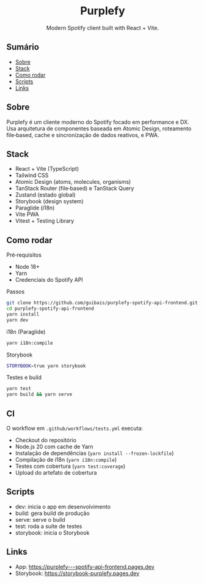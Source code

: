 <a id="readme-top"></a>

<br />
<div align="center">
  <h1>Purplefy</h1>
  <p>Modern Spotify client built with React + Vite.</p>
</div>

## Sumário

- [Sobre](#sobre)
- [Stack](#stack)
- [Como rodar](#como-rodar)
- [Scripts](#scripts)
- [Links](#links)

## Sobre

Purplefy é um cliente moderno do Spotify focado em performance e DX. Usa arquitetura de componentes baseada em Atomic Design, roteamento file‑based, cache e sincronização de dados reativos, e PWA.

## Stack

- React + Vite (TypeScript)
- Tailwind CSS
- Atomic Design (atoms, molecules, organisms)
- TanStack Router (file‑based) e TanStack Query
- Zustand (estado global)
- Storybook (design system)
- Paraglide (i18n)
- Vite PWA
- Vitest + Testing Library

## Como rodar

Pré‑requisitos

- Node 18+
- Yarn
- Credenciais do Spotify API

Passos

```bash
git clone https://github.com/guibais/purplefy-spotify-api-frontend.git
cd purplefy-spotify-api-frontend
yarn install
yarn dev
```

i18n (Paraglide)

```bash
yarn i18n:compile
```

Storybook

```bash
STORYBOOK=true yarn storybook
```

Testes e build

```bash
yarn test
yarn build && yarn serve
```

## CI

O workflow em `.github/workflows/tests.yml` executa:

- Checkout do repositório
- Node.js 20 com cache de Yarn
- Instalação de dependências (`yarn install --frozen-lockfile`)
- Compilação de i18n (`yarn i18n:compile`)
- Testes com cobertura (`yarn test:coverage`)
- Upload do artefato de cobertura

## Scripts

- dev: inicia o app em desenvolvimento
- build: gera build de produção
- serve: serve o build
- test: roda a suíte de testes
- storybook: inicia o Storybook

## Links

- App: https://purplefy---spotify-api-frontend.pages.dev
- Storybook: https://storybook-purplefy.pages.dev
